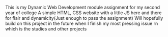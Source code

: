 This is my Dynamic Web Development module assignment for my second year of college
A simple HTML, CSS website with a little JS here and there for flair and dynamicity(Just enough to pass the assignment)
Will hopefully build on this project in the future when I finish my most pressing issue rn which is the studies and other projects
